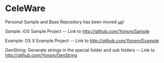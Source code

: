 CeleWare
========

Personal Sample and Base Repository has been moved [up](http://github.com/Yonsm)!

Sample: iOS Sample Project -- Link to <http://github.com/Yonsm/Sample>

Example: OS X Example Project -- Link to <http://github.com/Yonsm/Example>

GenString: Generate strings in the special folder and sub folders -- Link to <http://github.com/Yonsm/GenString>

